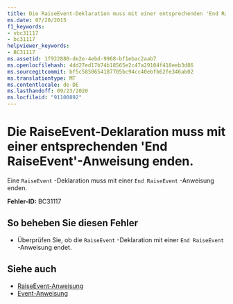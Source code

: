 ```yaml
---
title: Die RaiseEvent-Deklaration muss mit einer entsprechenden 'End RaiseEvent'-Anweisung enden.
ms.date: 07/20/2015
f1_keywords:
- vbc31117
- bc31117
helpviewer_keywords:
- BC31117
ms.assetid: 1f922880-de2e-4ebd-9968-bf1ebac2aab7
ms.openlocfilehash: 4dd27ed17b74b18565e2c47a29104f418eeb3d86
ms.sourcegitcommit: bf5c5850654187705bc94cc40ebfb62fe346ab02
ms.translationtype: MT
ms.contentlocale: de-DE
ms.lasthandoff: 09/23/2020
ms.locfileid: "91100892"
---
```

# <a name="raiseevent-declaration-must-end-with-a-matching-end-raiseevent"></a>Die RaiseEvent-Deklaration muss mit einer entsprechenden 'End RaiseEvent'-Anweisung enden.

Eine `RaiseEvent` -Deklaration muss mit einer `End RaiseEvent` -Anweisung enden.  
  
 **Fehler-ID:** BC31117  
  
## <a name="to-correct-this-error"></a>So beheben Sie diesen Fehler  
  
- Überprüfen Sie, ob die `RaiseEvent` -Deklaration mit einer `End RaiseEvent` -Anweisung endet.  
  
## <a name="see-also"></a>Siehe auch

- [RaiseEvent-Anweisung](../language-reference/statements/raiseevent-statement.md)
- [Event-Anweisung](../language-reference/statements/event-statement.md)
